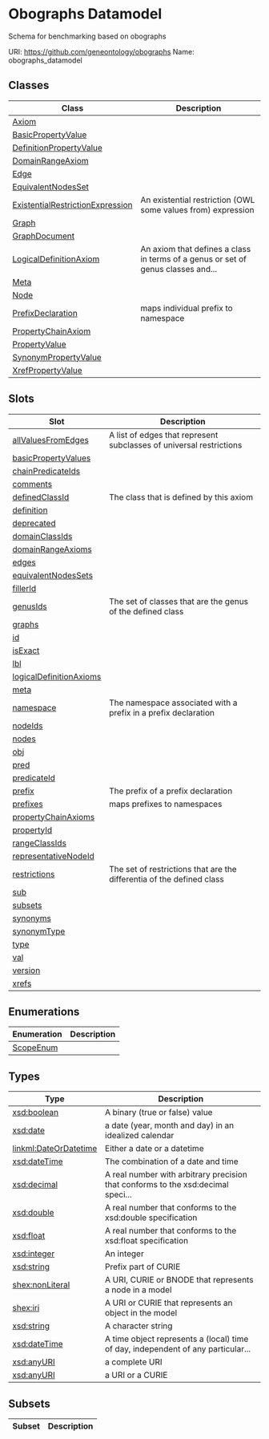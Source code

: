 # Obographs Datamodel

Schema for benchmarking based on obographs

URI: https://github.com/geneontology/obographs
Name: obographs_datamodel

## Classes

| Class | Description |
| --- | --- |
| [Axiom](Axiom.md) |  |
| [BasicPropertyValue](BasicPropertyValue.md) |  |
| [DefinitionPropertyValue](DefinitionPropertyValue.md) |  |
| [DomainRangeAxiom](DomainRangeAxiom.md) |  |
| [Edge](Edge.md) |  |
| [EquivalentNodesSet](EquivalentNodesSet.md) |  |
| [ExistentialRestrictionExpression](ExistentialRestrictionExpression.md) | An existential restriction (OWL some values from) expression |
| [Graph](Graph.md) |  |
| [GraphDocument](GraphDocument.md) |  |
| [LogicalDefinitionAxiom](LogicalDefinitionAxiom.md) | An axiom that defines a class in terms of a genus or set of genus classes and... |
| [Meta](Meta.md) |  |
| [Node](Node.md) |  |
| [PrefixDeclaration](PrefixDeclaration.md) | maps individual prefix to namespace |
| [PropertyChainAxiom](PropertyChainAxiom.md) |  |
| [PropertyValue](PropertyValue.md) |  |
| [SynonymPropertyValue](SynonymPropertyValue.md) |  |
| [XrefPropertyValue](XrefPropertyValue.md) |  |


## Slots

| Slot | Description |
| --- | --- |
| [allValuesFromEdges](allValuesFromEdges.md) | A list of edges that represent subclasses of universal restrictions |
| [basicPropertyValues](basicPropertyValues.md) |  |
| [chainPredicateIds](chainPredicateIds.md) |  |
| [comments](comments.md) |  |
| [definedClassId](definedClassId.md) | The class that is defined by this axiom |
| [definition](definition.md) |  |
| [deprecated](deprecated.md) |  |
| [domainClassIds](domainClassIds.md) |  |
| [domainRangeAxioms](domainRangeAxioms.md) |  |
| [edges](edges.md) |  |
| [equivalentNodesSets](equivalentNodesSets.md) |  |
| [fillerId](fillerId.md) |  |
| [genusIds](genusIds.md) | The set of classes that are the genus of the defined class |
| [graphs](graphs.md) |  |
| [id](id.md) |  |
| [isExact](isExact.md) |  |
| [lbl](lbl.md) |  |
| [logicalDefinitionAxioms](logicalDefinitionAxioms.md) |  |
| [meta](meta.md) |  |
| [namespace](namespace.md) | The namespace associated with a prefix in a prefix declaration |
| [nodeIds](nodeIds.md) |  |
| [nodes](nodes.md) |  |
| [obj](obj.md) |  |
| [pred](pred.md) |  |
| [predicateId](predicateId.md) |  |
| [prefix](prefix.md) | The prefix of a prefix declaration |
| [prefixes](prefixes.md) | maps prefixes to namespaces |
| [propertyChainAxioms](propertyChainAxioms.md) |  |
| [propertyId](propertyId.md) |  |
| [rangeClassIds](rangeClassIds.md) |  |
| [representativeNodeId](representativeNodeId.md) |  |
| [restrictions](restrictions.md) | The set of restrictions that are the differentia of the defined class |
| [sub](sub.md) |  |
| [subsets](subsets.md) |  |
| [synonyms](synonyms.md) |  |
| [synonymType](synonymType.md) |  |
| [type](type.md) |  |
| [val](val.md) |  |
| [version](version.md) |  |
| [xrefs](xrefs.md) |  |


## Enumerations

| Enumeration | Description |
| --- | --- |
| [ScopeEnum](ScopeEnum.md) |  |


## Types

| Type | Description |
| --- | --- |
| [xsd:boolean](http://www.w3.org/2001/XMLSchema#boolean) | A binary (true or false) value |
| [xsd:date](http://www.w3.org/2001/XMLSchema#date) | a date (year, month and day) in an idealized calendar |
| [linkml:DateOrDatetime](https://w3id.org/linkml/DateOrDatetime) | Either a date or a datetime |
| [xsd:dateTime](http://www.w3.org/2001/XMLSchema#dateTime) | The combination of a date and time |
| [xsd:decimal](http://www.w3.org/2001/XMLSchema#decimal) | A real number with arbitrary precision that conforms to the xsd:decimal speci... |
| [xsd:double](http://www.w3.org/2001/XMLSchema#double) | A real number that conforms to the xsd:double specification |
| [xsd:float](http://www.w3.org/2001/XMLSchema#float) | A real number that conforms to the xsd:float specification |
| [xsd:integer](http://www.w3.org/2001/XMLSchema#integer) | An integer |
| [xsd:string](http://www.w3.org/2001/XMLSchema#string) | Prefix part of CURIE |
| [shex:nonLiteral](shex:nonLiteral) | A URI, CURIE or BNODE that represents a node in a model |
| [shex:iri](shex:iri) | A URI or CURIE that represents an object in the model |
| [xsd:string](http://www.w3.org/2001/XMLSchema#string) | A character string |
| [xsd:dateTime](http://www.w3.org/2001/XMLSchema#dateTime) | A time object represents a (local) time of day, independent of any particular... |
| [xsd:anyURI](http://www.w3.org/2001/XMLSchema#anyURI) | a complete URI |
| [xsd:anyURI](http://www.w3.org/2001/XMLSchema#anyURI) | a URI or a CURIE |


## Subsets

| Subset | Description |
| --- | --- |
